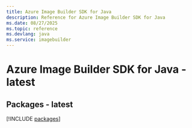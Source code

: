 ```yaml
---
title: Azure Image Builder SDK for Java
description: Reference for Azure Image Builder SDK for Java
ms.date: 08/27/2025
ms.topic: reference
ms.devlang: java
ms.service: imagebuilder
---
```

# Azure Image Builder SDK for Java - latest
## Packages - latest
[!INCLUDE [packages](image-builder-index.md)]
